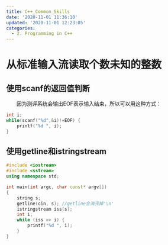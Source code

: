 ```yaml
---
title: C++_Common_Skills
date: '2020-11-01 11:36:10'
updated: '2020-11-01 12:23:05'
categories:
  - 2. Programming in C++
---
```

# 从标准输入流读取个数未知的整数

## 使用scanf的返回值判断

　　因为测评系统会输出EOF表示输入结束，所以可以用这种方式：

```cpp
int i; 
while(scanf("%d",&i)!=EOF) {
    printf("%d ", i);
}
```

## 使用getline和istringstream

```cpp
#include <iostream>
#include <sstream>
using namespace std;

int main(int argc, char const* argv[])
{
    string s;
    getline(cin, s); //getline会消灭掉'\n'
    istringstream iss(s);
    int i;
    while (iss >> i) {
        printf("%d ", i);
    }
}
```
